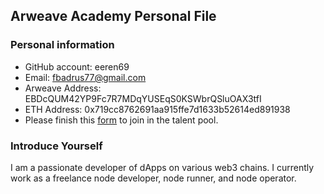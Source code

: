 ## Arweave Academy Personal File

### Personal information

- GitHub account: eeren69
- Email: fbadrus77@gmail.com
- Arweave Address: EBDcQUM42YP9Fc7R7MDqYUSEqS0KSWbrQSluOAX3tfI
- ETH Address: 0x719cc8762691aa915ffe7d1633b52614ed891938
- Please finish this [form](https://docs.google.com/forms/d/e/1FAIpQLSfWA5fIIcBgmRppm3jNz5vmf9Mai_QMVil-2pO4r7YKn_Zhtw/viewform?usp=sf_link) to join in the talent pool.

### Introduce Yourself
I am a passionate developer of dApps on various web3 chains. I currently work as a freelance node developer, node runner, and node operator.

